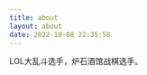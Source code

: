```yaml
---
title: about
layout: about
date: 2022-10-08 22:35:58
---
```

<!-- 暨南大学计算机科学与技术学士，曾于字节跳动Data实习（2021.7~2021.9），目前就读于中山大学超算中心，攻读硕士学位。  

本科曾跟随李展老师进行深度学习与图像处理相关学习，目前对分布式系统和存储系统更感兴趣。 -->

LOL大乱斗选手，炉石酒馆战棋选手。